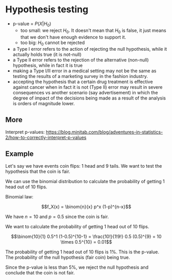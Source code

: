 # Hypothesis testing

- p-value = $P(X | H_0)$
  - too small: we reject $H_0$. It doesn't mean that $H_0$ is false, it just means that we don't have enough evidence to support it.
  - too big: $H_0$ cannot be rejected
- a Type I error refers to the action of rejecting the null hypothesis, while it actually holds true (it is not-null)
- a Type II error refers to the rejection of the alternative (non-null) hypothesis, while in fact it is true
- making a Type I/II error in a medical setting may not be the same as testing the results of a marketing survey in the fashion industry.
- accepting the hypothesis that a certain drug treatment is effective against cancer when in fact it is not (Type II) error may result in severe consequences vs another scenario (say advertisement) in which the degree of impact of the decisions being made as a result of the analysis is orders of magnitude lower.

## More

Interpret p-values: <https://blog.minitab.com/blog/adventures-in-statistics-2/how-to-correctly-interpret-p-values>

## Example

Let's say we have events coin flips: 1 head and 9 tails. We want to test the hypothesis that the coin is fair.

We can use the binomial distribution to calculate the probability of getting 1 head out of 10 flips.

Binomial law:

$$f_X(x) = \binom{n}{x} p^x (1-p)^{n-x}$$

We have $n=10$ and $p=0.5$ since the coin is fair.

We want to calculate the probability of getting 1 head out of 10 flips.

$$\binom{10}{1} 0.5^1 (1-0.5)^{10-1} = \frac{10!}{1!9!} 0.5 (0.5)^{9} = 10 \times 0.5^{10} = 0.01$$

The probability of getting 1 head out of 10 flips is 1%. This is the p-value. The probability of the null hypothesis (fair coin) being true.

Since the p-value is less than 5%, we reject the null hypothesis and conclude that the coin is not fair.
